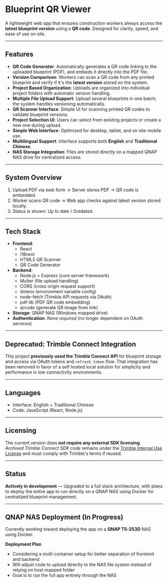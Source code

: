 # Blueprint QR Viewer

A lightweight web app that ensures construction workers always access the **latest blueprint version** using a **QR code**. Designed for clarity, speed, and ease of use on site.

---

## Features

- **QR Code Generator**: Automatically generates a QR code linking to the uploaded blueprint (PDF), and embeds it directly into the PDF file.
- **Version Comparison**: Workers can scan a QR code from any printed blueprint and verify if it's the **latest version** stored on the system.
- **Project Based Organization**: Uploads are organized into individual project folders with automatic version handling.
- **Multiple File Upload Support**: Upload several blueprints in one batch; the system handles versioning automatically.
- **QR Scanner Interface**: Simple UI for scanning printed QR codes to validate blueprint versions.
- **Project Selection UI**: Users can select from existing projects or create a new one during upload.
- **Simple Web Interface**: Optimized for desktop, tablet, and on site mobile use.
- **Multilingual Support**: Interface supports both **English** and **Traditional Chinese**.
- **NAS Storage Integration**: Files are stored directly on a mapped QNAP NAS drive for centralized access.

---

## System Overview

1. Upload PDF via web form → Server stores PDF → QR code is embedded.
2. Worker scans QR code → Web app checks against latest version stored locally.
3. Status is shown: Up to date / Outdated.

---

## Tech Stack

- **Frontend**:
  - React
  - i18next
  - HTML5 QR Scanner
  - QR Code Generator
- **Backend**: 
  - Node.js + Express (core server framework)
  - Multer (file upload handling)
  - CORS (cross origin request support)
  - dotenv (environment variable config)
  - node-fetch (Trimble API requests via OAuth)
  - pdf-lib (PDF QR code embedding)
  - qrcode (generate QR image from link)
- **Storage**: QNAP NAS (Windows mapped drive)
- **Authentication**: _None required_ (no longer dependent on OAuth services)

---

## Deprecated: Trimble Connect Integration

This project **previously used the Trimble Connect API** for blueprint storage and access via OAuth tokens and `refresh_token` flow. That integration has been removed in favor of a self hosted local solution for simplicity and performance in low connectivity environments.

---

## Languages

- Interface: English + Traditional Chinese
- Code: JavaScript (React, Node.js)

---

## Licensing

The current version does **not require any external SDK licensing**.  
_Archived Trimble Connect SDK code_ remains under the [Trimble Internal Use License](./LICENSE.trimble.txt) and must comply with Trimble's terms if reused.

---

## Status

**Actively in development** — Upgraded to a full stack architecture, with plans to deploy the entire app to run directly on a QNAP NAS using Docker for centralized blueprint management.

---

## QNAP NAS Deployment (In Progress)

Currently working toward deploying the app on a **QNAP TS-253D** NAS usnig Docker.

**Deployment Plan**
- Considering a multi container setup for better separation of frontend and backend
- Will adjust code to upload directly to the NAS file system instead of relying on  host mapped folder
- Goal is to run the full app entirely through the NAS